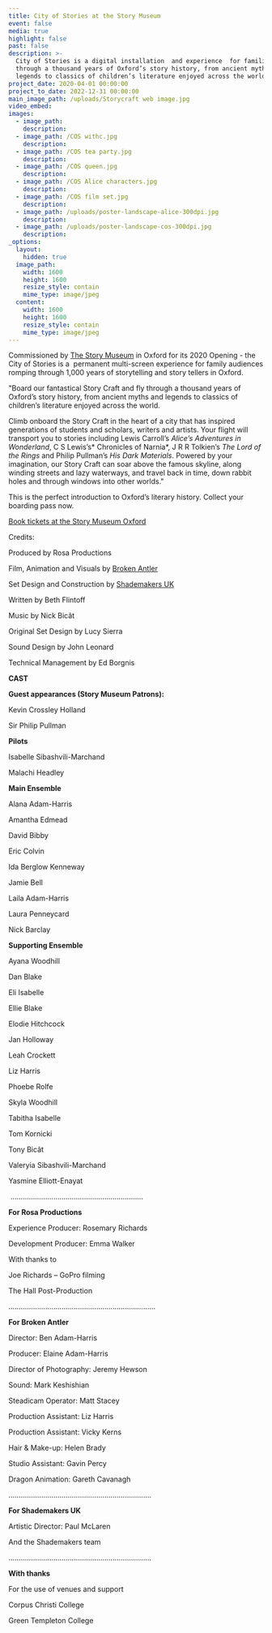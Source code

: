 ```yaml
---
title: City of Stories at the Story Museum
event: false
media: true
highlight: false
past: false
description: >-
  City of Stories is a digital installation  and experience  for families flying
  through a thousand years of Oxford’s story history, from ancient myths and
  legends to classics of children’s literature enjoyed across the world.
project_date: 2020-04-01 00:00:00
project_to_date: 2022-12-31 00:00:00
main_image_path: /uploads/Storycraft web image.jpg
video_embed:
images:
  - image_path:
    description:
  - image_path: /COS withc.jpg
    description:
  - image_path: /COS tea party.jpg
    description:
  - image_path: /COS queen.jpg
    description:
  - image_path: /COS Alice characters.jpg
    description:
  - image_path: /COS film set.jpg
    description:
  - image_path: /uploads/poster-landscape-alice-300dpi.jpg
    description:
  - image_path: /uploads/poster-landscape-cos-300dpi.jpg
    description:
_options:
  layout:
    hidden: true
  image_path:
    width: 1600
    height: 1600
    resize_style: contain
    mime_type: image/jpeg
  content:
    width: 1600
    height: 1600
    resize_style: contain
    mime_type: image/jpeg
---
```


Commissioned by [The Story Museum](https://www.storymuseum.org.uk/)&nbsp;in Oxford for its 2020 Opening - the City of Stories is a&nbsp; permanent multi-screen experience for family audiences romping through 1,000 years of storytelling and story tellers in Oxford.

"Board our fantastical Story Craft and fly through a thousand years of Oxford’s story history, from ancient myths and legends to classics of children’s literature enjoyed across the world.

Climb onboard the Story Craft in the heart of a city that has inspired generations of students and scholars, writers and artists. Your flight will transport you to stories including Lewis Carroll’s&nbsp;*Alice’s Adventures in Wonderland*, C S Lewis’s*&nbsp;Chronicles of Narnia*, J R R Tolkien’s&nbsp;*The Lord of the Rings*&nbsp;and Philip Pullman’s&nbsp;*His Dark Materials*. Powered by your imagination, our Story Craft can soar above the famous skyline, along winding streets and lazy waterways, and travel back in time, down rabbit holes and through windows into other worlds."

This is the perfect introduction to Oxford’s literary history. Collect your boarding pass now.

[Book tickets at the Story Museum Oxford](https://www.storymuseum.org.uk/explore/city-of-stories)

Credits:

Produced by Rosa Productions&nbsp;

Film, Animation and Visuals by [Broken Antler](brokenantler.co.uk)

Set Design and Construction by [Shademakers UK](https://www.shademakersuk.org/)

Written by Beth Flintoff

Music by Nick Bic&acirc;t

Original Set Design by Lucy Sierra

Sound Design by John Leonard

Technical Management by Ed Borgnis

**CAST**

**Guest appearances (Story Museum Patrons):**

Kevin Crossley Holland

Sir Philip Pullman

**Pilots**

Isabelle Sibashvili-Marchand

Malachi Headley

**Main Ensemble**

Alana Adam-Harris

Amantha Edmead

David Bibby

Eric Colvin

Ida Berglow Kenneway

Jamie Bell

Laila Adam-Harris

Laura Penneycard

Nick Barclay

**Supporting Ensemble**

Ayana Woodhill

Dan Blake

Eli Isabelle

Ellie Blake&nbsp;

Elodie Hitchcock

Jan Holloway

Leah Crockett

Liz Harris

Phoebe Rolfe

Skyla Woodhill

Tabitha Isabelle

Tom Kornicki

Tony Bic&acirc;t

Valeryia Sibashvili-Marchand

Yasmine Elliott-Enayat

&nbsp;………………………………………………………..

**For Rosa Productions**

Experience Producer: Rosemary Richards

Development Producer: Emma Walker

With thanks to

Joe Richards – GoPro filming

The Hall Post-Production

………………………………………………………………

**For Broken Antler**

Director: Ben Adam-Harris

Producer: Elaine Adam-Harris

Director of Photography: Jeremy Hewson

Sound: Mark Keshishian

Steadicam Operator: Matt Stacey

Production Assistant: Liz Harris

Production Assistant: Vicky Kerns

Hair & Make-up: Helen Brady

Studio Assistant: Gavin Percy

Dragon Animation: Gareth Cavanagh

…………………………………………………………….

**For Shademakers UK**

Artistic Director: Paul McLaren

And the Shademakers team

…………………………………………………………….

**With thanks**

For the use of venues and support

Corpus Christi College

Green Templeton College

&nbsp;
